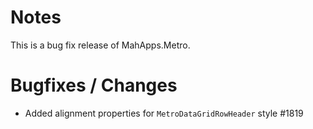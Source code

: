 # Notes

This is a bug fix release of MahApps.Metro.

# Bugfixes / Changes

- Added alignment properties for `MetroDataGridRowHeader` style #1819
